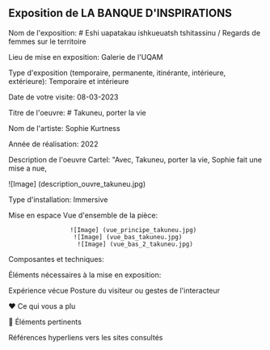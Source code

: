 
## Exposition de LA BANQUE D'INSPIRATIONS

Nom de l'exposition: # Eshi uapatakau ishkueuatsh tshitassinu / Regards de femmes sur le territoire

Lieu de mise en exposition: Galerie de l'UQAM

Type d'exposition (temporaire, permanente, itinérante, intérieure, extérieure): Temporaire et intérieure

Date de votre visite: 08-03-2023

Titre de l'oeuvre: # Takuneu, porter la vie

Nom de l'artiste: Sophie Kurtness

Année de réalisation: 2022

Description de l'oeuvre Cartel:
"Avec, Takuneu, porter la vie, Sophie fait une mise a nue, 


![Image] (description_ouvre_takuneu.jpg)

Type d'installation: Immersive

Mise en espace Vue d'ensemble de la pièce:
                     
                     ![Image] (vue_principe_takuneu.jpg)
                      ![Image] (vue_bas_takuneu.jpg)
                       ![Image] (vue_bas_2_takuneu.jpg)
                      

Composantes et techniques: 

Éléments nécessaires à la mise en exposition:

Expérience vécue Posture du visiteur ou gestes de l'interacteur

❤️ Ce qui vous a plu

🤔 Éléments pertinents 

Références hyperliens vers les sites consultés
